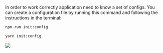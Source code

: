 In order to work correctly application need to know a set of configs.
You can create a configuration file by running this command and following the instructions in the terminal:

<Tabs groupId="yarn-npm">

<TabItem value="npm" label="npm">

```bash
npm run init:config
```

</TabItem>

<TabItem value="yarn" label="yarn">

```bash
yarn init:config
```

</TabItem>

</Tabs>

![](/img/snippets/config.jpeg)
